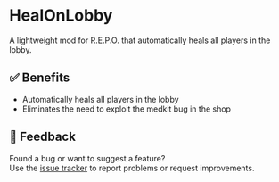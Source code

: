 # HealOnLobby

A lightweight mod for R.E.P.O. that automatically heals all players in the lobby.

## ✅ Benefits

- Automatically heals all players in the lobby
- Eliminates the need to exploit the medkit bug in the shop

## 📮 Feedback

Found a bug or want to suggest a feature?  
Use the [issue tracker](https://github.com/DimaBroZY/HealOnLobby/issues) to report problems or request improvements.
